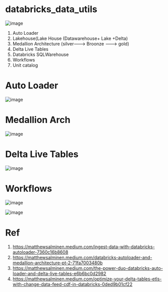# databricks_data_utils

![image](https://github.com/anjijava16/databricks_data_utils/assets/5849522/92220548-c4f1-468c-8a31-f3200511ef66)


1. Auto Loader
2. Lakehouse(Lake House (Datawarehouse+ Lake +Delta)
3. Medallion Architecture (silver---> Broonze ---> gold)
4. Delta Live Tables  
5. Databricks SQLWarehouse
6. Workflows
7. Unit catalog



# Auto Loader
![image](https://github.com/anjijava16/databricks_data_utils/assets/5849522/50179171-50b0-4b73-b8c9-880d6296d47d)

# Medallion Arch
![image](https://github.com/anjijava16/databricks_data_utils/assets/5849522/39070297-a2b1-4147-a8aa-4983603d9a01)


# Delta Live Tables
![image](https://github.com/anjijava16/databricks_data_utils/assets/5849522/5599333b-c6cd-4270-9844-f9e24dcf6e44)

# Workflows
![image](https://github.com/anjijava16/databricks_data_utils/assets/5849522/14ef3bdc-09a7-46de-baa7-a52950aa8518)

![image](https://github.com/anjijava16/databricks_data_utils/assets/5849522/e0bc05b1-c153-4ff0-bed2-bfba946bf2eb)


# Ref
1. https://matthewsalminen.medium.com/ingest-data-with-databricks-autoloader-7360c16b8608
2. https://matthewsalminen.medium.com/databricks-autoloader-and-medallion-architecture-pt-2-71fa7003480b
3. https://matthewsalminen.medium.com/the-power-duo-databricks-auto-loader-and-delta-live-tables-e6b6bc0d2982
4. https://matthewsalminen.medium.com/optimize-your-delta-tables-etls-with-change-data-feed-cdf-in-databricks-0ded9b01cf22


